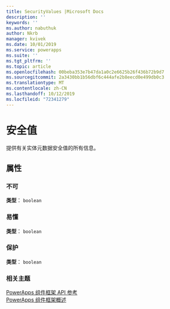 ```yaml
---
title: SecurityValues |Microsoft Docs
description: ''
keywords: ''
ms.author: nabuthuk
author: Nkrb
manager: kvivek
ms.date: 10/01/2019
ms.service: powerapps
ms.suite: ''
ms.tgt_pltfrm: ''
ms.topic: article
ms.openlocfilehash: 00beba353e7b47da1a0c2e6625b26f436b72b9d7
ms.sourcegitcommit: 2a3430bb1b56dbf6c444afe2b8eecd0e499db0c3
ms.translationtype: MT
ms.contentlocale: zh-CN
ms.lasthandoff: 10/12/2019
ms.locfileid: "72341279"
---
```

# <a name="security-values"></a>安全值

提供有关实体元数据安全值的所有信息。 

## <a name="properties"></a>属性

### <a name="editable"></a>不可

**类型**： `boolean`

### <a name="readable"></a>易懂

**类型**： `boolean`

### <a name="secured"></a>保护

**类型**： `boolean`

### <a name="related-topics"></a>相关主题

[PowerApps 组件框架 API 参考](../reference/index.md)<br/>
[PowerApps 组件框架概述](../overview.md)
